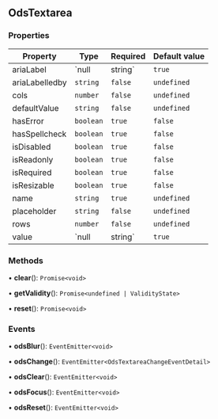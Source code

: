 ## OdsTextarea
### Properties
| Property | Type | Required | Default value |
| --- | --- | --- | --- |
| ariaLabel | `null | string` | `true` | `null` |
| ariaLabelledby | `string` | `false` | `undefined` |
| cols | `number` | `false` | `undefined` |
| defaultValue | `string` | `false` | `undefined` |
| hasError | `boolean` | `true` | `false` |
| hasSpellcheck | `boolean` | `true` | `false` |
| isDisabled | `boolean` | `true` | `false` |
| isReadonly | `boolean` | `true` | `false` |
| isRequired | `boolean` | `true` | `false` |
| isResizable | `boolean` | `true` | `false` |
| name | `string` | `true` | `undefined` |
| placeholder | `string` | `false` | `undefined` |
| rows | `number` | `false` | `undefined` |
| value | `null | string` | `true` | `null` |
### Methods
• **clear**(): `Promise<void>`

• **getValidity**(): `Promise<undefined | ValidityState>`

• **reset**(): `Promise<void>`
### Events
• **odsBlur**(): `EventEmitter<void>`

• **odsChange**(): `EventEmitter<OdsTextareaChangeEventDetail>`

• **odsClear**(): `EventEmitter<void>`

• **odsFocus**(): `EventEmitter<void>`

• **odsReset**(): `EventEmitter<void>`